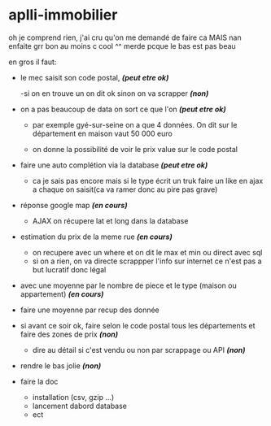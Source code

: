 # aplli-immobilier

oh je comprend rien, j'ai cru qu'on me demandé de faire ca MAIS nan enfaite grr bon au moins c cool ^^ merde pcque le bas est pas beau

en gros il faut:


  - le mec saisit son code postal, <em><strong>(peut etre ok)</strong></em>
  
    -si on en trouve un on dit ok sinon on va scrapper <em><strong>(non)</strong></em>

  - on a pas beaucoup de data on sort ce que l'on <em><strong>(peut etre ok)</strong></em>
  
    - par exemple gyé-sur-seine on a que 4 données. On dit sur le département en maison vaut 50 000 euro
    
    - on donne la possibilité de voir le prix value sur le code postal

  - faire une auto complétion via la database <em><strong>(peut etre ok)</strong></em>
    - ca je sais pas encore mais si le type écrit un truk faire un like en ajax a chaque on saisit(ca va ramer donc au pire pas grave)
    
  - réponse google map <em><strong>(en cours)</strong></em>
    - AJAX on récupere lat et long dans la database
  
  - estimation du prix de la meme rue <em><strong>(en cours)</strong></em>
    - on recupere avec un where et on dit le max et min ou direct avec sql
    - si on a rien, on va directe scrappper l'info sur internet ce n'est pas a but lucratif donc légal
    
  - avec une moyenne par le nombre de piece et le type (maison ou appartement) <em><strong>(en cours)</strong></em>
   - faire une moyenne par recup des donnée
   
  - si avant ce soir ok, faire selon le code postal tous les départements et faire des zones de prix <em><strong>(non)</strong></em>
    
    - dire au détail si c'est vendu ou non par scrappage ou API <em><strong>(non)</strong></em>
   
   
   - rendre le bas jolie <em><strong>(non)</strong></em>
   
   
  - faire la doc 
    - installation (csv, gzip ...)
    - lancement dabord database
    - ect

